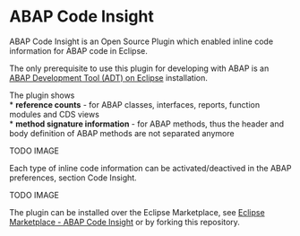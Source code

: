 # ABAP Code Insight

ABAP Code Insight is an Open Source Plugin which enabled inline code information for ABAP code in Eclipse. 

The only prerequisite to use this plugin for developing with ABAP is an [ABAP Development Tool (ADT) on Eclipse](https://tools.hana.ondemand.com/#abap) installation. 

The plugin shows<br> 
         * **reference counts** - for ABAP classes, interfaces, reports, function modules and CDS views<br>
         * **method signature information**  -  for ABAP methods, thus the header and body definition of ABAP methods are not separated anymore<br>
         
TODO IMAGE

Each type of inline code information can be activated/deactived in the ABAP preferences, section Code Insight.

TODO IMAGE 

The plugin can be installed over the Eclipse Marketplace, see [Eclipse Marketplace - ABAP Code Insight](https://marketplace.eclipse.org/content/abap-code-insight) or by forking this repository. 

